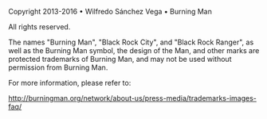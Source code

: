 Copyright 2013-2016
 • Wilfredo Sánchez Vega
 • Burning Man

All rights reserved.


The names "Burning Man", "Black Rock City", and "Black Rock Ranger",
as well as the Burning Man symbol, the design of the Man, and other
marks are protected trademarks of Burning Man, and may not be used
without permission from Burning Man.

For more information, please refer to:

http://burningman.org/network/about-us/press-media/trademarks-images-faq/
